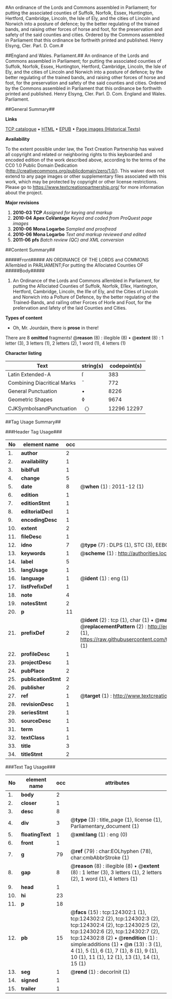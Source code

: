 #An ordinance of the Lords and Commons assembled in Parliament; for putting the associated counties of Suffolk, Norfolk, Essex, Huntington, Hertford, Cambridge, Lincoln, the Isle of Ely, and the cities of Lincoln and Norwich into a posture of defence; by the better regulating of the trained bands, and raising other forces of horse and foot, for the preservation and safety of the said counties and cities. Ordered by the Commons assembled in Parliament that this ordinance be forthwith printed and published. Henry Elsyng, Cler. Parl. D. Com.#

##England and Wales. Parliament.##
An ordinance of the Lords and Commons assembled in Parliament; for putting the associated counties of Suffolk, Norfolk, Essex, Huntington, Hertford, Cambridge, Lincoln, the Isle of Ely, and the cities of Lincoln and Norwich into a posture of defence; by the better regulating of the trained bands, and raising other forces of horse and foot, for the preservation and safety of the said counties and cities. Ordered by the Commons assembled in Parliament that this ordinance be forthwith printed and published. Henry Elsyng, Cler. Parl. D. Com.
England and Wales. Parliament.

##General Summary##

**Links**

[TCP catalogue](http://www.ota.ox.ac.uk/tcp/)  • 
[HTML](http://tei.it.ox.ac.uk/tcp/Texts-HTML/free/A83/A83109.html)  • 
[EPUB](http://tei.it.ox.ac.uk/tcp/Texts-EPUB/free/A83/A83109.epub) • 
[Page images (Historical Texts)](https://historicaltexts.jisc.ac.uk/eebo-99871885e)

**Availability**

To the extent possible under law, the Text Creation Partnership has waived all copyright and related or neighboring rights to this keyboarded and encoded edition of the work described above, according to the terms of the CC0 1.0 Public Domain Dedication (http://creativecommons.org/publicdomain/zero/1.0/). This waiver does not extend to any page images or other supplementary files associated with this work, which may be protected by copyright or other license restrictions. Please go to https://www.textcreationpartnership.org/ for more information about the project.

**Major revisions**

1. __2010-03__ __TCP__ *Assigned for keying and markup*
1. __2010-04__ __Apex CoVantage__ *Keyed and coded from ProQuest page images*
1. __2010-06__ __Mona Logarbo__ *Sampled and proofread*
1. __2010-06__ __Mona Logarbo__ *Text and markup reviewed and edited*
1. __2011-06__ __pfs__ *Batch review (QC) and XML conversion*

##Content Summary##

#####Front#####
AN ORDINANCE OF THE LORDS and COMMONS Aſſembled in PARLIAMENT;For putting the Aſſociated Counties OF
#####Body#####

1. An Ordinance of the Lords and Commons aſſembled in Parliament, for putting the Aſſociated Counties of Suffolk, Norfolk, Eſſex, Hantington, Hertford, Cambridge, Lincoln, the Iſle of Ely, and the Cities of Lincoln and Norwich into a Poſture of Defence, by the better regulating of the Trained-Bands, and raiſing other Forces of Horſe and Foot, for the preſervation and ſafety of the ſaid Counties and Cities.

**Types of content**

  * Oh, Mr. Jourdain, there is **prose** in there!

There are 8 **omitted** fragments! 
 @__reason__ (8) : illegible (8)  •  @__extent__ (8) : 1 letter (3), 3 letters (1), 2 letters (2), 1 word (1), 4 letters (1)

**Character listing**


|Text|string(s)|codepoint(s)|
|---|---|---|
|Latin Extended-A|ſ|383|
|Combining             Diacritical Marks|̄|772|
|General Punctuation|•|8226|
|Geometric Shapes|◊|9674|
|CJKSymbolsandPunctuation|〈〉|12296 12297|

##Tag Usage Summary##

###Header Tag Usage###

|No|element name|occ|attributes|
|---|---|---|---|
|1.|__author__|2||
|2.|__availability__|1||
|3.|__biblFull__|1||
|4.|__change__|5||
|5.|__date__|8| @__when__ (1) : 2011-12 (1)|
|6.|__edition__|1||
|7.|__editionStmt__|1||
|8.|__editorialDecl__|1||
|9.|__encodingDesc__|1||
|10.|__extent__|2||
|11.|__fileDesc__|1||
|12.|__idno__|7| @__type__ (7) : DLPS (1), STC (3), EEBO-CITATION (1), PROQUEST (1), VID (1)|
|13.|__keywords__|1| @__scheme__ (1) : http://authorities.loc.gov/ (1)|
|14.|__label__|5||
|15.|__langUsage__|1||
|16.|__language__|1| @__ident__ (1) : eng (1)|
|17.|__listPrefixDef__|1||
|18.|__note__|4||
|19.|__notesStmt__|2||
|20.|__p__|11||
|21.|__prefixDef__|2| @__ident__ (2) : tcp (1), char (1)  •  @__matchPattern__ (2) : ([0-9\-]+):([0-9IVX]+) (1), (.+) (1)  •  @__replacementPattern__ (2) : http://eebo.chadwyck.com/downloadtiff?vid=$1&page=$2 (1), https://raw.githubusercontent.com/textcreationpartnership/Texts/master/tcpchars.xml#$1 (1)|
|22.|__profileDesc__|1||
|23.|__projectDesc__|1||
|24.|__pubPlace__|2||
|25.|__publicationStmt__|2||
|26.|__publisher__|2||
|27.|__ref__|1| @__target__ (1) : http://www.textcreationpartnership.org/docs/. (1)|
|28.|__revisionDesc__|1||
|29.|__seriesStmt__|1||
|30.|__sourceDesc__|1||
|31.|__term__|1||
|32.|__textClass__|1||
|33.|__title__|3||
|34.|__titleStmt__|2||


###Text Tag Usage###

|No|element name|occ|attributes|
|---|---|---|---|
|1.|__body__|2||
|2.|__closer__|1||
|3.|__desc__|8||
|4.|__div__|3| @__type__ (3) : title_page (1), license (1), Parliamentary_document (1)|
|5.|__floatingText__|1| @__xml:lang__ (1) : eng (0)|
|6.|__front__|1||
|7.|__g__|79| @__ref__ (79) : char:EOLhyphen (78), char:cmbAbbrStroke (1)|
|8.|__gap__|8| @__reason__ (8) : illegible (8)  •  @__extent__ (8) : 1 letter (3), 3 letters (1), 2 letters (2), 1 word (1), 4 letters (1)|
|9.|__head__|1||
|10.|__hi__|23||
|11.|__p__|18||
|12.|__pb__|15| @__facs__ (15) : tcp:124302:1 (1), tcp:124302:2 (2), tcp:124302:3 (2), tcp:124302:4 (2), tcp:124302:5 (2), tcp:124302:6 (2), tcp:124302:7 (2), tcp:124302:8 (2)  •  @__rendition__ (1) : simple:additions (1)  •  @__n__ (13) : 3 (1), 4 (1), 5 (1), 6 (1), 7 (1), 8 (1), 9 (1), 10 (1), 11 (1), 12 (1), 13 (1), 14 (1), 15 (1)|
|13.|__seg__|1| @__rend__ (1) : decorInit (1)|
|14.|__signed__|1||
|15.|__trailer__|1||
